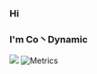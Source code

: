 ### Hi
### I'm Co丶Dynamic
 ![](https://github-readme-stats.vercel.app/api?username=contionability&show_icons=true&theme=tokyonight)
![Metrics](https://metrics.lecoq.io/contionability?template=classic&isocalendar=1&stars=1&isocalendar.duration=half-year&stars.limit=4&config.timezone=Asia%2FShanghai)
<!--
**contionability/contionability** is a ✨ _special_ ✨ repository because its `README.md` (this file) appears on your GitHub profile.

Here are some ideas to get you started:

- 🔭 I’m currently working on ...
- 🌱 I’m currently learning ...
- 👯 I’m looking to collaborate on ...
- 🤔 I’m looking for help with ...
- 💬 Ask me about ...
- 📫 How to reach me: ...
- 😄 Pronouns: ...
- ⚡ Fun fact: ...
-->
